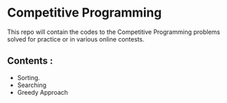 # Competitive Programming

This repo will contain the codes to the Competitive Programming problems solved for practice or in various online contests.
 
## Contents :
*   Sorting.
*   Searching
*   Greedy Approach
